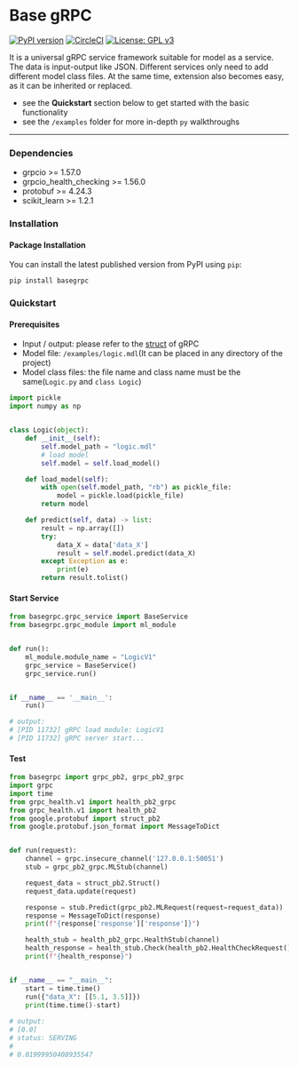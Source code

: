 # Base gRPC

[![PyPI version](https://badge.fury.io/py/rankfm.svg)](https://github.com/ErraticO/basegrpc)
[![CircleCI](https://circleci.com/gh/etlundquist/rankfm.svg?style=shield)](https://github.com/ErraticO/basegrpc)
[![License: GPL v3](https://img.shields.io/badge/License-GPLv3-blue.svg)](https://www.gnu.org/licenses/gpl-3.0)

It is a universal gRPC service framework suitable for model as a service.
The data is input-output like JSON.
Different services only need to add different model class files.
At the same time, extension also becomes easy, as it can be inherited or replaced.

* see the **Quickstart** section below to get started with the basic functionality
* see the `/examples` folder for more in-depth `py` walkthroughs

---
### Dependencies
* grpcio >= 1.57.0
* grpcio_health_checking >= 1.56.0
* protobuf >= 4.24.3
* scikit_learn >= 1.2.1

### Installation

#### Package Installation

You can install the latest published version from PyPI using `pip`:
```
pip install basegrpc
```

### Quickstart
#### Prerequisites
* Input / output: please refer to the [struct](https://github.com/protocolbuffers/protobuf/blob/main/src/google/protobuf/struct.proto) of gRPC
* Model file: `/examples/logic.mdl`(It can be placed in any directory of the project)
* Model class files: the file name and class name must be the same(`Logic.py` and `class Logic`)
```python
import pickle
import numpy as np


class Logic(object):
    def __init__(self):
        self.model_path = "logic.mdl"
        # load model
        self.model = self.load_model()

    def load_model(self):
        with open(self.model_path, "rb") as pickle_file:
            model = pickle.load(pickle_file)
        return model

    def predict(self, data) -> list:
        result = np.array([])
        try:
            data_X = data['data_X']
            result = self.model.predict(data_X)
        except Exception as e:
            print(e)
        return result.tolist()
```

#### Start Service
```python
from basegrpc.grpc_service import BaseService
from basegrpc.grpc_module import ml_module


def run():
    ml_module.module_name = "LogicV1"
    grpc_service = BaseService()
    grpc_service.run()


if __name__ == '__main__':
    run()

# output:
# [PID 11732] gRPC load module: LogicV1
# [PID 11732] gRPC server start...
```
#### Test
```python
from basegrpc import grpc_pb2, grpc_pb2_grpc
import grpc
import time
from grpc_health.v1 import health_pb2_grpc
from grpc_health.v1 import health_pb2
from google.protobuf import struct_pb2
from google.protobuf.json_format import MessageToDict


def run(request):
    channel = grpc.insecure_channel('127.0.0.1:50051')
    stub = grpc_pb2_grpc.MLStub(channel)

    request_data = struct_pb2.Struct()
    request_data.update(request)

    response = stub.Predict(grpc_pb2.MLRequest(request=request_data))
    response = MessageToDict(response)
    print(f"{response['response']['response']}")

    health_stub = health_pb2_grpc.HealthStub(channel)
    health_response = health_stub.Check(health_pb2.HealthCheckRequest())
    print(f"{health_response}")


if __name__ == "__main__":
    start = time.time()
    run({"data_X": [[5.1, 3.5]]})
    print(time.time()-start)
    
# output:
# [0.0]
# status: SERVING
# 
# 0.01999950408935547
```
